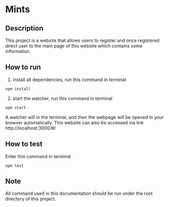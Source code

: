 # Mints

## Description
This project is a website that allows users to register and once registered direct user to the main page of this website which contains some information.

## How to run

1. install all dependencies, run this command in terminal
```shell
npm install
```

2. start the watcher, run this command in terminal
```shell
npm start
```
A watcher will in the terminal, and then the webpage will be opened in your browser automatically. This website can also be accessed via link http://localhost:3000/#/

## How to test
Enter this command in terminal
```shell
npm test
```

## Note
All command used in this documentation should be run under the root directory of this project.